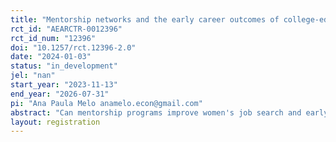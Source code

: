 ```yaml
---
title: "Mentorship networks and the early career outcomes of college-educated women"
rct_id: "AEARCTR-0012396"
rct_id_num: "12396"
doi: "10.1257/rct.12396-2.0"
date: "2024-01-03"
status: "in_development"
jel: "nan"
start_year: "2023-11-13"
end_year: "2026-07-31"
pi: "Ana Paula Melo anamelo.econ@gmail.com"
abstract: "Can mentorship programs improve women's job search and early career outcomes? We will run a randomized controlled trial to evaluate an online one-to-one mentorship program targeted at female college students and early career women, with the majority being from socially vulnerable groups. We hypothesize that structured one-to-one mentoring programs increase self-confidence, networks, and job search readiness and, consequently, improve labor market outcomes of college-educated women, particularly from socially disadvantaged backgrounds."
layout: registration
---
```


